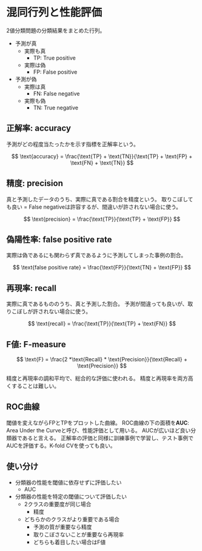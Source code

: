 # 混同行列と性能評価

2値分類問題の分類結果をまとめた行列。

- 予測が真
    - 実際も真
        - TP: True positive
    - 実際は偽
        - FP: False positive
- 予測が偽
    - 実際は真
        - FN: False negative
    - 実際も偽
        - TN: True negative

## 正解率: accuracy

予測がどの程度当たったかを示す指標を正解率という。

$$
\text{accuracy} = \frac{\text{TP} + \text{TN}}{\text{TP} + \text{FP} + \text{FN} + \text{TN}}
$$

## 精度: precision

真と予測したデータのうち、実際に真である割合を精度という。
取りこぼしても良い = False negativeは許容するが、間違いが許されない場合に使う。

$$
\text{precision} = \frac{\text{TP}}{\text{TP} + \text{FP}}
$$

## 偽陽性率: false positive rate

実際は偽であるにも関わらず真であるように予測してしまった事例の割合。

$$
\text{false positive rate} = \frac{\text{FP}}{\text{TN} + \text{FP}}
$$

## 再現率: recall

実際に真であるもののうち、真と予測した割合。
予測が間違っても良いが、取りこぼしが許されない場合に使う。

$$
\text{recall} = \frac{\text{TP}}{\text{TP} + \text{FN}}
$$

## F値: F-measure

$$
\text{F} = \frac{2 *\text{Recall} * \text{Precision}}{\text{Recall} + \text{Precision}}
$$

精度と再現率の調和平均で、総合的な評価に使われる。
精度と再現率を両方高くすることは難しい。

## ROC曲線

閾値を変えながらFPとTPをプロットした曲線。
ROC曲線の下の面積を**AUC**: Area Under the Curveと呼び、性能評価として用いる。
AUCが広いほど良い分類器であると言える。
正解率の評価と同様に訓練事例で学習し、テスト事例でAUCを評価する。K-fold CVを使っても良い。

## 使い分け

- 分類器の性能を閾値に依存せずに評価したい
    - AUC
- 分類器の性能を特定の閾値について評価したい
    - 2クラスの重要度が同じ場合
        - 精度
    - どちらかのクラスがより重要である場合
        - 予測の質が重要なら精度
        - 取りこぼさないことが重要なら再現率
        - どちらも着目したい場合はF値

